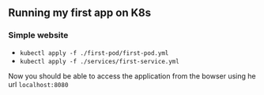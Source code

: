 ## Running my first app on K8s

### Simple website
- `kubectl apply -f ./first-pod/first-pod.yml`
- `kubectl apply -f ./services/first-service.yml`

Now you should be able to access the application from the bowser using he url `localhost:8080`